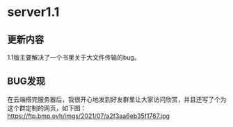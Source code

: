 # server1.1

## 更新内容
1.1版主要解决了一个书里关于大文件传输的bug。

## BUG发现
  在云端搭完服务器后，我很开心地发到好友群里让大家访问欣赏，并且还写了个为这个群定制的网页，如下图：
  https://ftp.bmp.ovh/imgs/2021/07/a2f3aa6eb35f1767.jpg
